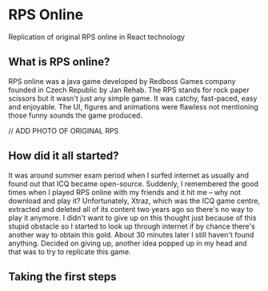 # RPS Online
Replication of original RPS online in React technology

## What is RPS online?
RPS online was a java game developed by Redboss Games company founded in Czech Republic by Jan Rehab. The RPS stands for rock paper scissors
but it wasn't just any simple game. It was catchy, fast-paced, easy and enjoyable. The UI, figures and animations were flawless not mentioning 
those funny sounds the game produced.

// ADD PHOTO OF ORIGINAL RPS

## How did it all started?
It was around summer exam period when I surfed internet as usually and found out that ICQ became open-source. Suddenly, I remembered the 
good times when I played RPS online with my friends and it hit me – why not download and play it? Unfortunately, Xtraz, which was the 
ICQ game centre, extracted and deleted all of its content two years ago so there's no way to play it anymore. I didn't want to give up 
on this thought just because of this stupid obstacle so I started to look up through internet if by chance there's another way to obtain 
this gold. About 30 minutes later I still haven't found anything. Decided on giving up, another idea popped up in my head and that was 
to try to replicate this game.

## Taking the first steps
